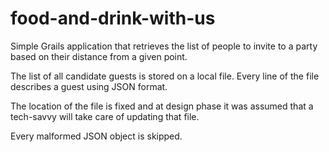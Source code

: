 # food-and-drink-with-us
Simple Grails application that retrieves the list of people to invite to a party based on their distance from a given point.

The list of all candidate guests is stored on a local file. Every line of the file describes a guest using JSON format.

The location of the file is fixed and at design phase it was assumed that a tech-savvy will take care of updating that file.

Every malformed JSON object is skipped. 